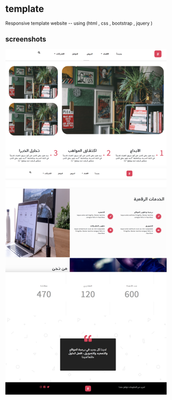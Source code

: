 # template

Responsive template website 
 -- using (html , css , bootstrap , jquery ) 
 
 <h2> screenshots </h2> 
 
 ![screenshot](/new/Screen4.png)
  ![screenshot](/new/Screen5.png)
 ![screenshot](/new/Screen6.png)


